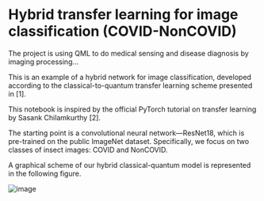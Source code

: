 # Hybrid transfer learning for image classification (COVID-NonCOVID)
The project is using QML to do medical sensing and disease diagnosis by imaging processing...

This is an example of a hybrid network for image classification, developed according to the classical-to-quantum transfer learning scheme presented in [1].

This notebook is inspired by the official PyTorch tutorial on transfer learning by Sasank Chilamkurthy [2].

The starting point is a convolutional neural network—ResNet18, which is pre-trained on the public ImageNet dataset. Specifically, we focus on two classes of insect images: COVID and NonCOVID.

A graphical scheme of our hybrid classical-quantum model is represented in the following figure.

![image](https://user-images.githubusercontent.com/78730355/188714653-b2cc8e84-8487-42a0-ab54-39c4cd029389.png)
